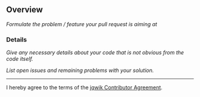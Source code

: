 ## Overview

_Formulate the problem / feature your pull request is aiming at_

### Details

_Give any necessary details about your code that is not obvious from the code itself._

_List open issues and remaining problems with your solution._

---

I hereby agree to the terms of the [jqwik Contributor Agreement](https://github.com/jlink/jqwik/blob/master/CONTRIBUTING.md#jqwik-contributor-agreement).
